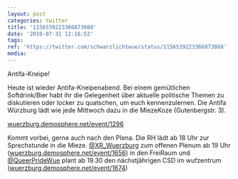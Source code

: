 ```yaml
---
layout: post
categories: twitter
title: '1156539223366873088'
date: '2019-07-31 12:16:52'
tags: 
ref: 'https://twitter.com/schwarzlichtwue/status/1156539223366873088'
media:
---
```

Antifa-Kneipe!



Heute ist wieder Antifa-Kneipenabend. Bei einem gemütlichen Softdrink/Bier habt ihr die Gelegenheit über aktuelle politische Themen zu diskutieren oder locker zu quatschen, um euch kennenzulernen. 
Die Antifa Würzburg lädt wie jede Mittwoch dazu in die MiezeKoze (Gutenbergstr. 3).

[wuerzburg.demosphere.net/event/1296](https://wuerzburg.demosphere.net/event/1296)



Kommt vorbei, gerne auch nach den Plena. 
Die RH lädt ab 18 Uhr zur Sprechstunde in die Mieze. [@XR_Wuerzburg](https://twitter.com/XR_Wuerzburg) zum offenen Plenum ab 19 Uhr ([wuerzburg.demosphere.net/event/1656](https://wuerzburg.demosphere.net/event/1656)) in den FreiRaum und [@QueerPrideWue](https://twitter.com/QueerPrideWue) plant ab 19.30 den nächstjährigen CSD im wufzentrum ([wuerzburg.demosphere.net/event/1674](https://wuerzburg.demosphere.net/event/1674)) 